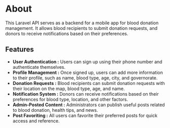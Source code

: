
# About   

This Laravel API serves as a backend for a mobile app for blood donation management. It allows blood recipients to submit donation requests, and donors to receive notifications based on their preferences.

## Features
- **User Authentication :** Users can sign up using their phone number and authenticate themselves.
- **Profile Management :** Once signed up, users can add more information to their profile, such as name, blood type, age, city, and governorate.
- **Donation Requests :** Blood recipients can submit donation requests with their location on the map, blood type, age, and name.
- **Notification System :** Donors can receive notifications based on their preferences for blood type, location, and other factors.
- **Admin-Posted Content :** Administrators can publish useful posts related to blood donation, health tips, and news.
- **Post Favoriting :** All users can favorite their preferred posts for quick access and reference.




